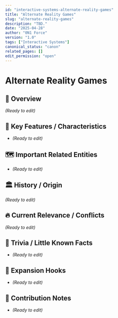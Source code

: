 ```yaml
---
id: "interactive-systems-alternate-reality-games"
title: "Alternate Reality Games"
slug: "alternate-reality-games"
description: "TBD."
date: "2025-04-28"
author: "0N1 Force"
version: "1.0"
tags: ["Interactive Systems"]
canonical_status: "canon"
related_pages: []
edit_permission: "open"
---
```


# Alternate Reality Games

## 📖 Overview
_(Ready to edit)_

## 🧩 Key Features / Characteristics
- _(Ready to edit)_

## 🗺️ Important Related Entities
- _(Ready to edit)_

## 🏛 History / Origin
_(Ready to edit)_

## 🔥 Current Relevance / Conflicts
_(Ready to edit)_

## 🎯 Trivia / Little Known Facts
- _(Ready to edit)_

## 🚀 Expansion Hooks
- _(Ready to edit)_

## 🚀 Contribution Notes
- _(Ready to edit)_
